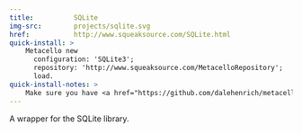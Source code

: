 ```yaml
---
title:          SQLite
img-src:        projects/sqlite.svg
href:           http://www.squeaksource.com/SQLite.html
quick-install: >
    Metacello new
      configuration: 'SQLite3';
      repository: 'http://www.squeaksource.com/MetacelloRepository';
      load.
quick-install-notes: >
    Make sure you have <a href="https://github.com/dalehenrich/metacello-work" target="_blank">Metacello</a> installed.
---
```

A wrapper for the SQLite library.
